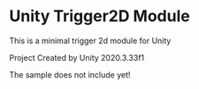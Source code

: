 # Unity Trigger2D Module
This is a minimal trigger 2d module for Unity

Project Created by Unity 2020.3.33f1

The sample does not include yet!
